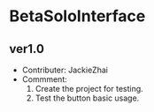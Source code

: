 # BetaSoloInterface
## ver1.0
- Contributer: JackieZhai
- Commment: 
  1. Create the project for testing.
  2. Test the button basic usage.
